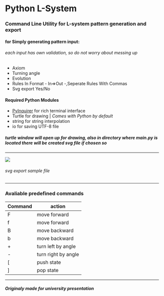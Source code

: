 # Python L-System
### Command Line Utility for L-system pattern generation and export
#### for Simply generating pattern input:
 ###### each input has own validation, so do not worry about messing up
- Axiom
- Turning angle
- Evolution
- Rules In Format - In=>Out -,Seperate Rules With Commas
- Svg export Yes/No

#### Required Python Modules
- [PyInquirer](https://github.com/CITGuru/PyInquirer "PyInquirer") for rich terminal interface
- Turtle for drawing | *Comes with Python by default*
- string for string interpolation
- io for saving UTF-8 file

##### turtle window will open up for drawing, also in directory where main.py is located there will be created svg file if chosen so

------------
![](https://github.com/GN-c/turtle-L-systems/blob/main/bg.png?raw=true)
###### svg export sample file

------------
### Avaliable predefined commands
| Command  | action  |
| ------------ | ------------ |
|  F | move forward |
| f  | move forward  |
| B  |  move backward |
| b  |  move backward |
| +  |  turn left by angle |
| -  |  turn right by angle |
| [  |  push state |
| ]  |  pop state |


------------

##### Originaly made for university presentation
